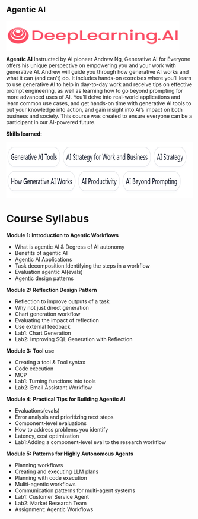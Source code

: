 ## Agentic AI

[<img align='middle' src="docs/1.deeplearningai.webp" width="467" height="80">]([https://www.coursera.org/specializations/deep-learning?utm_source=deeplearning-ai&utm_medium=institutions&utm_campaign=20210308-dls-2-coursera-partner-promo-tool-dls-refresh](https://learn.deeplearning.ai/courses/agentic-ai/lesson/pu5xbv/welcome!))  

**Agentic AI** Instructed by AI pioneer Andrew Ng, Generative AI for Everyone offers his unique perspective on empowering you and your work with generative AI. Andrew will 
guide you through how generative AI works and what it can (and can’t) do. It includes hands-on exercises where you’ll learn to use generative AI to help in day-to-day work and 
receive tips on effective prompt engineering, as well as learning how to go beyond prompting for more advanced uses of AI.
You’ll delve into real-world applications and learn common use cases, and get hands-on time with generative AI tools to put your knowledge into action, and gain insight into AI’s 
impact on both business and society.
This course was created to ensure everyone can be a participant in our AI-powered future.

**Skills learned:**

<img align='middle' src="docs/2.agenticai_skill.jpg" width="600" height="150"> 
 
# Course Syllabus
**Module 1: Introduction to Agentic Workflows**
  * What is agentic AI & Degress of AI autonomy
  * Benefits of agentic AI
  * Agentic AI Applications
  * Task decomposition:Identifying the steps in a workflow
  * Evaluation agentic AI(evals)
  * Agentic design patterns

**Module 2: Reflection Design Pattern**
  * Reflection to improve outputs of a task
  * Why not just direct generation
  * Chart generation workflow
  * Evaluating the impact of reflection
  * Use external feedback
  * Lab1: Chart Generation
  * Lab2: Improving SQL Generation with Reflection

**Module 3: Tool use**
  * Creating a tool & Tool syntax
  * Code execution
  * MCP
  * Lab1: Turning functions into tools
  * Lab2: Email Assistant Workflow

**Module 4: Practical Tips for Building Agentic AI**
  * Evaluations(evals)
  * Error analysis and prioritizing next steps
  * Component-level evaluations
  * How to address problems you identify
  * Latency, cost optimization
  * Lab1:Adding a component-level eval to the research workflow
    
**Module 5: Patterns for Highly Autonomous Agents**
  * Planning workflows
  * Creating and executing LLM plans
  * Planning with code execution
  * Muliti-agentic workflows
  * Communication patterns for multi-agent systems
  * Lab1: Customer Service Agent
  * Lab2: Market Research Team
  * Assignment: Agentic Workflows
    
